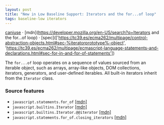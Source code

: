 ```yaml
---
layout: post
title: "New in Low Baseline Support: Iterators and the for...of loop"
tags: baseline-low iterators
---
```


[caniuse](https://caniuse.com/?search=iterators) · [mdn](https://developer.mozilla.org/en-US/search?q=Iterators and the for...of loop) · [spec](['https://tc39.es/ecma262/multipage/control-abstraction-objects.html#sec-%iteratorprototype%-object', 'https://tc39.es/ecma262/multipage/ecmascript-language-statements-and-declarations.html#sec-for-in-and-for-of-statements'])

The `for...of` loop operates on a sequence of values sourced from an iterable object, such as arrays, array-like objects, DOM collections, iterators, generators, and user-defined iterables. All built-in iterators inherit from the `Iterator` class.

### Source features

- ``javascript.statements.for_of`` [[mdn]](https://developer.mozilla.org/en-US/search?q=javascript.statements.for_of)
- ``javascript.builtins.Iterator`` [[mdn]](https://developer.mozilla.org/en-US/search?q=javascript.builtins.Iterator)
- ``javascript.builtins.Iterator.@@iterator`` [[mdn]](https://developer.mozilla.org/en-US/search?q=javascript.builtins.Iterator.@@iterator)
- ``javascript.statements.for_of.closing_iterators`` [[mdn]](https://developer.mozilla.org/en-US/search?q=javascript.statements.for_of.closing_iterators)
